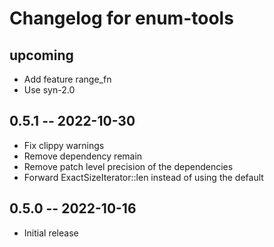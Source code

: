 # Changelog for enum-tools

## upcoming

* Add feature range_fn
* Use syn-2.0

## 0.5.1 -- 2022-10-30

* Fix clippy warnings
* Remove dependency remain
* Remove patch level precision of the dependencies
* Forward ExactSizeIterator::len instead of using the default

## 0.5.0 -- 2022-10-16

* Initial release
